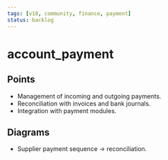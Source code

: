 ```yaml
---
tags: [v18, community, finance, payment]
status: backlog
---
```

# account_payment

## Points
- Management of incoming and outgoing payments.
- Reconciliation with invoices and bank journals.
- Integration with payment modules.

## Diagrams
- Supplier payment sequence -> reconciliation.







